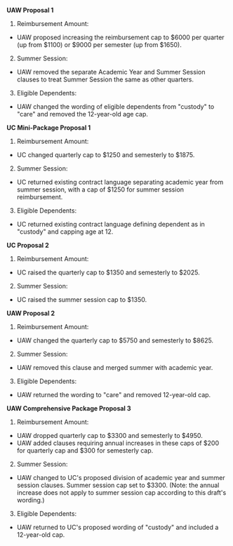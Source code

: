 **UAW Proposal 1**

1. Reimbursement Amount:
- UAW proposed increasing the reimbursement cap to $6000 per quarter (up from $1100) or $9000 per semester (up from $1650).

2. Summer Session:
- UAW removed the separate Academic Year and Summer Session clauses to treat Summer Session the same as other quarters.

3. Eligible Dependents:
- UAW changed the wording of eligible dependents from "custody" to "care" and removed the 12-year-old age cap.

**UC Mini-Package Proposal 1**

1. Reimbursement Amount:
- UC changed quarterly cap to $1250 and semesterly to $1875.

2. Summer Session:
- UC returned existing contract language separating academic year from summer session, with a cap of $1250 for summer session reimbursement.

3. Eligible Dependents:
- UC returned existing contract language defining dependent as in "custody" and capping age at 12.

**UC Proposal 2**

1. Reimbursement Amount:
- UC raised the quarterly cap to $1350 and semesterly to $2025.

2. Summer Session:
- UC raised the summer session cap to $1350.

**UAW Proposal 2**

1. Reimbursement Amount:
- UAW changed the quarterly cap to $5750 and semesterly to $8625.

2. Summer Session:
- UAW removed this clause and merged summer with academic year.

3. Eligible Dependents:
- UAW returned the wording to "care" and removed 12-year-old cap.

**UAW Comprehensive Package Proposal 3**

1. Reimbursement Amount:
- UAW dropped quarterly cap to $3300 and semesterly to $4950.
- UAW added clauses requiring annual increases in these caps of $200 for quarterly cap and $300 for semesterly cap.

2. Summer Session:
- UAW changed to UC's proposed division of academic year and summer session clauses. Summer session cap set to $3300. (Note: the annual increase does not apply to summer session cap according to this draft's wording.)

3. Eligible Dependents:
- UAW returned to UC's proposed wording of "custody" and included a 12-year-old cap.
